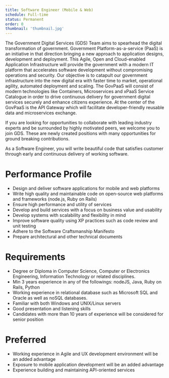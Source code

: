 ```yaml
---
title: Software Engineer (Mobile & Web)
schedule: Full-time
status: Permanent
order: 0
thumbnail: 'thumbnail.jpg'
---
```


The Government Digital Services (GDS) Team aims to spearhead the digital transformation of government. Government Platform-as-a-service (PaaS) is an initiative in that direction bringing a new approach to application designs, development and deployment. This Agile, Open and Cloud-enabled Application Infrastructure will provide the government with a modern IT platform that accelerates software development without compromising operations and security. Our objective is to catapult our government infrastructure into the new digital era with faster time to market, operational agility, automated deployment and scaling. The GovPaaS will consist of modern technologies like Containers, Microservices and xPaaS Service Catalogue in order to drive continuous delivery for government digital services securely and enhance citizens experience. At the center of the GovPaaS is the API Gateway which will facilitate developer-friendly reusable data and microservices exchange.

If you are looking for opportunities to collaborate with leading industry experts and be surrounded by highly motivated peers, we welcome you to join GDS. These are newly created positions with many opportunities for ground breaking contributions.

As a Software Engineer, you will write beautiful code that satisfies customer through early and continuous delivery of working software.

# Performance Profile

* Design and deliver software applications for mobile and web platforms
* Write high quality and maintainable code on open-source web platforms and frameworks (node.js, Ruby on Rails)
* Ensure high performance and utility of services
* Develop and build services with a focus on business value and usability
* Develop systems with scalability and flexibility in mind
* Improve software quality using XP practices such as code review and unit testing
* Adhere to the Software Craftsmanship Manifesto
* Prepare architectural and other technical documents

# Requirements

* Degree or Diploma in Computer Science, Computer or Electronics Engineering, Information Technology or related disciplines.
* Min 3 years experience in any of the followings: nodeJS, Java, Ruby on Rails, Python
* Working experience in relational database such as Microsoft SQL and Oracle as well as noSQL databases.
* Familiar with both Windows and UNIX/Linux servers
* Good presentation and listening skills
* Candidates with more than 10 years of experience will be considered for senior position

# Preferred

* Working experience in Agile and UX development environment will be an added advantage
* Exposure to mobile application development will be an added advantage
* Experience building and maintaining API-oriented services
